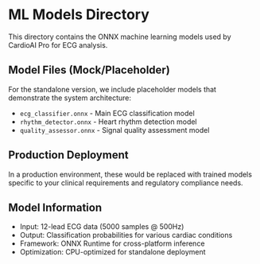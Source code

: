 # ML Models Directory

This directory contains the ONNX machine learning models used by CardioAI Pro for ECG analysis.

## Model Files (Mock/Placeholder)

For the standalone version, we include placeholder models that demonstrate the system architecture:

- `ecg_classifier.onnx` - Main ECG classification model
- `rhythm_detector.onnx` - Heart rhythm detection model  
- `quality_assessor.onnx` - Signal quality assessment model

## Production Deployment

In a production environment, these would be replaced with trained models specific to your clinical requirements and regulatory compliance needs.

## Model Information

- Input: 12-lead ECG data (5000 samples @ 500Hz)
- Output: Classification probabilities for various cardiac conditions
- Framework: ONNX Runtime for cross-platform inference
- Optimization: CPU-optimized for standalone deployment
